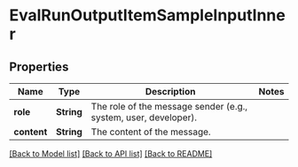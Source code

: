 # EvalRunOutputItemSampleInputInner

## Properties

Name | Type | Description | Notes
------------ | ------------- | ------------- | -------------
**role** | **String** | The role of the message sender (e.g., system, user, developer). | 
**content** | **String** | The content of the message. | 

[[Back to Model list]](../README.md#documentation-for-models) [[Back to API list]](../README.md#documentation-for-api-endpoints) [[Back to README]](../README.md)


